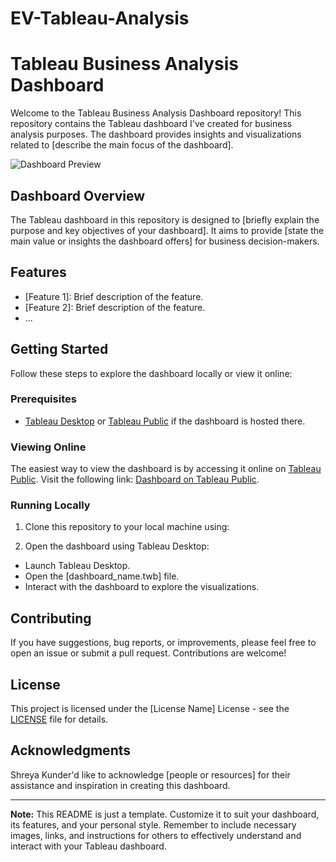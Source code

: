 # EV-Tableau-Analysis
# Tableau Business Analysis Dashboard

Welcome to the Tableau Business Analysis Dashboard repository! This repository contains the Tableau dashboard I've created for business analysis purposes. The dashboard provides insights and visualizations related to [describe the main focus of the dashboard].

![Dashboard Preview](dashboard_preview.png) <!-- Add a screenshot or image of your dashboard -->

## Dashboard Overview

The Tableau dashboard in this repository is designed to [briefly explain the purpose and key objectives of your dashboard]. It aims to provide [state the main value or insights the dashboard offers] for business decision-makers.

## Features

- [Feature 1]: Brief description of the feature.
- [Feature 2]: Brief description of the feature.
- ...

## Getting Started

Follow these steps to explore the dashboard locally or view it online:

### Prerequisites

- [Tableau Desktop](https://www.tableau.com/products/desktop) or [Tableau Public](https://public.tableau.com/en-us/s/gallery) if the dashboard is hosted there.

### Viewing Online

The easiest way to view the dashboard is by accessing it online on [Tableau Public](https://public.tableau.com/en-us/s/gallery). Visit the following link: [Dashboard on Tableau Public](URL_HERE).

### Running Locally

1. Clone this repository to your local machine using:

2. Open the dashboard using Tableau Desktop:
- Launch Tableau Desktop.
- Open the [dashboard_name.twb] file.
- Interact with the dashboard to explore the visualizations.

## Contributing

If you have suggestions, bug reports, or improvements, please feel free to open an issue or submit a pull request. Contributions are welcome!

## License

This project is licensed under the [License Name] License - see the [LICENSE](LICENSE) file for details.

## Acknowledgments

Shreya Kunder'd like to acknowledge [people or resources] for their assistance and inspiration in creating this dashboard.

---

**Note:** This README is just a template. Customize it to suit your dashboard, its features, and your personal style. Remember to include necessary images, links, and instructions for others to effectively understand and interact with your Tableau dashboard.
